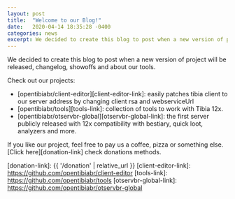 ```yaml
---
layout: post
title:  "Welcome to our Blog!"
date:   2020-04-14 18:35:28 -0400
categories: news
excerpt: We decided to create this blog to post when a new version of project will be released, changelog, showoffs and about our tools.
---
```


We decided to create this blog to post when a new version of project will be released, changelog, showoffs and about our tools.

Check out our projects:
- [opentibiabr/client-editor][client-editor-link]: easily patches tibia client to our server address by changing client rsa and webserviceUrl
- [opentibiabr/tools][tools-link]: collection of tools to work with Tibia 12x.
- [opentibiabr/otservbr-global][otservbr-global-link]: the first server publicly released with 12x compatibility with bestiary, quick loot, analyzers and more.

If you like our project, feel free to pay us a coffee, pizza or something else. [Click here][donation-link] check donations methods.

[donation-link]: {{ '/donation' | relative_url }}
[client-editor-link]: https://github.com/opentibiabr/client-editor
[tools-link]: https://github.com/opentibiabr/tools
[otservbr-global-link]: https://github.com/opentibiabr/otservbr-global
